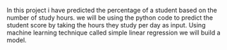 In this project i have predicted the percentage of a student based on the number of study hours.
we will be using the python code to predict the student score by taking the hours they study per day as input. 
Using machine learning technique called simple linear regression we will build a model.
